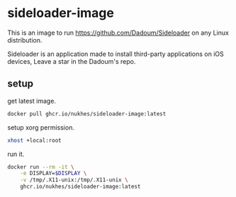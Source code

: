 # sideloader-image
This is an image to run https://github.com/Dadoum/Sideloader on any Linux distribution.

Sideloader is an application made to install third-party applications on iOS devices, Leave a star in the Dadoum's repo.

## setup
get latest image.
```bash
docker pull ghcr.io/nukhes/sideloader-image:latest
```

setup xorg permission.
```bash
xhost +local:root
```

run it.
```bash
docker run --rm -it \
    -e DISPLAY=$DISPLAY \
    -v /tmp/.X11-unix:/tmp/.X11-unix \
    ghcr.io/nukhes/sideloader-image:latest
```

